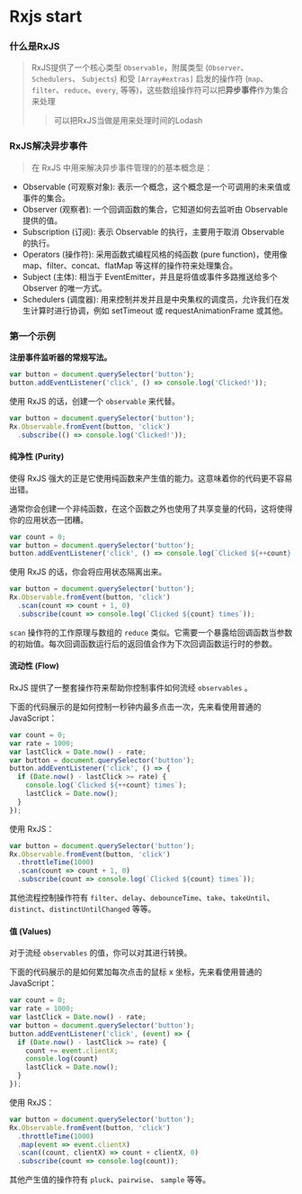 # Rxjs start
### 什么是RxJS
> RxJS提供了一个核心类型 `Observable`，附属类型 (`Observer`、 `Schedulers`、 `Subjects`) 和受 `[Array#extras]` 启发的操作符 (`map`、`filter`、`reduce`、`every`, 等等)，这些数组操作符可以把**异步事件**作为集合来处理
> >可以把RxJS当做是用来处理时间的Lodash

### RxJS解决异步事件
>在 RxJS 中用来解决异步事件管理的的基本概念是：
* Observable (可观察对象): 表示一个概念，这个概念是一个可调用的未来值或事件的集合。
* Observer (观察者): 一个回调函数的集合，它知道如何去监听由 Observable 提供的值。
* Subscription (订阅): 表示 Observable 的执行，主要用于取消 Observable 的执行。
* Operators (操作符): 采用函数式编程风格的纯函数 (pure function)，使用像 map、filter、concat、flatMap 等这样的操作符来处理集合。
* Subject (主体): 相当于 EventEmitter，并且是将值或事件多路推送给多个 Observer 的唯一方式。
* Schedulers (调度器): 用来控制并发并且是中央集权的调度员，允许我们在发生计算时进行协调，例如 setTimeout 或 requestAnimationFrame 或其他。

### 第一个示例
**注册事件监听器的常规写法。**

```js
var button = document.querySelector('button');
button.addEventListener('click', () => console.log('Clicked!'));
```

使用 RxJS 的话，创建一个 `observable` 来代替。

```js
var button = document.querySelector('button');
Rx.Observable.fromEvent(button, 'click')
  .subscribe(() => console.log('Clicked!'));
```

#### 纯净性 (Purity)
使得 RxJS 强大的正是它使用纯函数来产生值的能力。这意味着你的代码更不容易出错。

通常你会创建一个非纯函数，在这个函数之外也使用了共享变量的代码，这将使得你的应用状态一团糟。

```js
var count = 0;
var button = document.querySelector('button');
button.addEventListener('click', () => console.log(`Clicked ${++count} times`));
```
使用 RxJS 的话，你会将应用状态隔离出来。

```js
var button = document.querySelector('button');
Rx.Observable.fromEvent(button, 'click')
  .scan(count => count + 1, 0)
  .subscribe(count => console.log(`Clicked ${count} times`));
```

`scan` 操作符的工作原理与数组的 `reduce` 类似。它需要一个暴露给回调函数当参数的初始值。每次回调函数运行后的返回值会作为下次回调函数运行时的参数。

#### 流动性 (Flow)
RxJS 提供了一整套操作符来帮助你控制事件如何流经 `observables` 。

下面的代码展示的是如何控制一秒钟内最多点击一次，先来看使用普通的 JavaScript：
```js
var count = 0;
var rate = 1000;
var lastClick = Date.now() - rate;
var button = document.querySelector('button');
button.addEventListener('click', () => {
  if (Date.now() - lastClick >= rate) {
    console.log(`Clicked ${++count} times`);
    lastClick = Date.now();
  }
});
```

使用 RxJS：
```js
var button = document.querySelector('button');
Rx.Observable.fromEvent(button, 'click')
  .throttleTime(1000)
  .scan(count => count + 1, 0)
  .subscribe(count => console.log(`Clicked ${count} times`));
```

其他流程控制操作符有 `filter`、`delay`、`debounceTime`、`take`、`takeUntil`、`distinct`、`distinctUntilChanged` 等等。

#### 值 (Values)
对于流经 `observables` 的值，你可以对其进行转换。

下面的代码展示的是如何累加每次点击的鼠标 x 坐标，先来看使用普通的 JavaScript：
```js
var count = 0;
var rate = 1000;
var lastClick = Date.now() - rate;
var button = document.querySelector('button');
button.addEventListener('click', (event) => {
  if (Date.now() - lastClick >= rate) {
    count += event.clientX;
    console.log(count)
    lastClick = Date.now();
  }
});
```

使用 RxJS：
```js
var button = document.querySelector('button');
Rx.Observable.fromEvent(button, 'click')
  .throttleTime(1000)
  .map(event => event.clientX)
  .scan((count, clientX) => count + clientX, 0)
  .subscribe(count => console.log(count));
```

其他产生值的操作符有 `pluck`、`pairwise`、 `sample` 等等。

